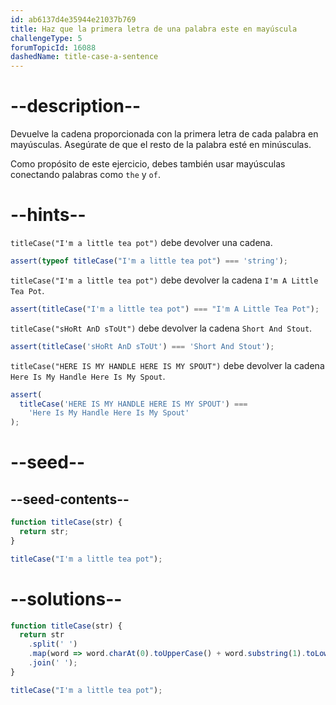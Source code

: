 ```yaml
---
id: ab6137d4e35944e21037b769
title: Haz que la primera letra de una palabra este en mayúscula
challengeType: 5
forumTopicId: 16088
dashedName: title-case-a-sentence
---
```


# --description--

Devuelve la cadena proporcionada con la primera letra de cada palabra en mayúsculas. Asegúrate de que el resto de la palabra esté en minúsculas.

Como propósito de este ejercicio, debes también usar mayúsculas conectando palabras como `the` y `of`.

# --hints--

`titleCase("I'm a little tea pot")` debe devolver una cadena.

```js
assert(typeof titleCase("I'm a little tea pot") === 'string');
```

`titleCase("I'm a little tea pot")` debe devolver la cadena `I'm A Little Tea Pot`.

```js
assert(titleCase("I'm a little tea pot") === "I'm A Little Tea Pot");
```

`titleCase("sHoRt AnD sToUt")` debe devolver la cadena `Short And Stout`.

```js
assert(titleCase('sHoRt AnD sToUt') === 'Short And Stout');
```

`titleCase("HERE IS MY HANDLE HERE IS MY SPOUT")` debe devolver la cadena `Here Is My Handle Here Is My Spout`.

```js
assert(
  titleCase('HERE IS MY HANDLE HERE IS MY SPOUT') ===
    'Here Is My Handle Here Is My Spout'
);
```

# --seed--

## --seed-contents--

```js
function titleCase(str) {
  return str;
}

titleCase("I'm a little tea pot");
```

# --solutions--

```js
function titleCase(str) {
  return str
    .split(' ')
    .map(word => word.charAt(0).toUpperCase() + word.substring(1).toLowerCase())
    .join(' ');
}

titleCase("I'm a little tea pot");
```
